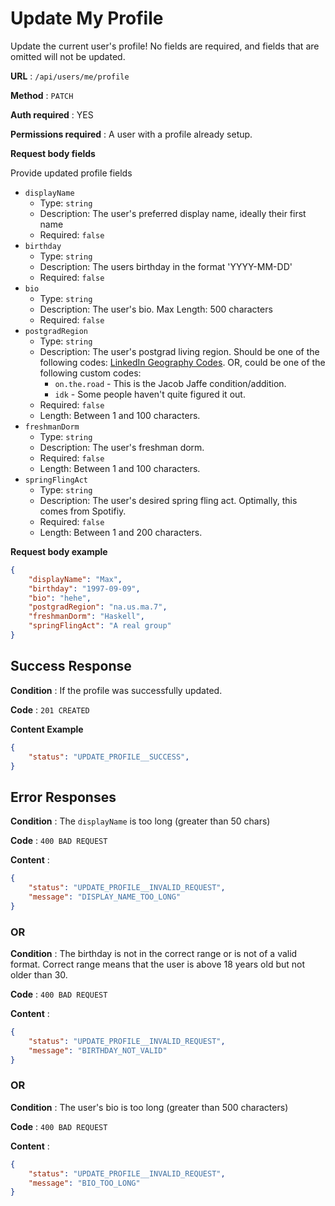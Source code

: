 # Update My Profile

Update the current user's profile! No fields are required, and fields that
are omitted will not be updated.

**URL** : `/api/users/me/profile`

**Method** : `PATCH`

**Auth required** : YES

**Permissions required** : A user with a profile already setup.

**Request body fields**

Provide updated profile fields

* `displayName`
  * Type: `string`
  * Description: The user's preferred display name, ideally their first name
  * Required: `false`
* `birthday`
  * Type: `string`
  * Description: The users birthday in the format 'YYYY-MM-DD'
  * Required: `false`
* `bio`
  * Type: `string`
  * Description: The user's bio. Max Length: 500 characters
  * Required: `false`
* `postgradRegion`
  * Type: `string`
  * Description: The user's postgrad living region. Should be one of the following codes: [LinkedIn Geography Codes](https://developer.linkedin.com/docs/reference/geography-codes). OR, could be one of the following custom codes:
    * `on.the.road` - This is the Jacob Jaffe condition/addition.
    * `idk` - Some people haven't quite figured it out.
  * Required: `false`
  * Length: Between 1 and 100 characters.
* `freshmanDorm`
  * Type: `string`
  * Description: The user's freshman dorm.
  * Required: `false`
  * Length: Between 1 and 100 characters.
* `springFlingAct`
  * Type: `string`
  * Description: The user's desired spring fling act. Optimally, this comes from Spotifiy.
  * Required: `false`
  * Length: Between 1 and 200 characters.

**Request body example**

```json
{
    "displayName": "Max",
    "birthday": "1997-09-09",
    "bio": "hehe",
    "postgradRegion": "na.us.ma.7",
    "freshmanDorm": "Haskell",
    "springFlingAct": "A real group"
}
```

## Success Response

**Condition** : If the profile was successfully updated.

**Code** : `201 CREATED`

**Content Example**

```json
{
    "status": "UPDATE_PROFILE__SUCCESS",
}
```


## Error Responses

**Condition** : The `displayName` is too long (greater than 50 chars)

**Code** : `400 BAD REQUEST`

**Content** :
```json
{
    "status": "UPDATE_PROFILE__INVALID_REQUEST",
    "message": "DISPLAY_NAME_TOO_LONG"
}
```

### OR

**Condition** : The birthday is not in the correct range or is not of a valid format. Correct range means that the user is above 18 years old but not older than 30.

**Code** : `400 BAD REQUEST`

**Content** :
```json
{
    "status": "UPDATE_PROFILE__INVALID_REQUEST",
    "message": "BIRTHDAY_NOT_VALID"
}
```

### OR

**Condition** : The user's bio is too long (greater than 500 characters)

**Code** : `400 BAD REQUEST`

**Content** :
```json
{
    "status": "UPDATE_PROFILE__INVALID_REQUEST",
    "message": "BIO_TOO_LONG"
}
```

